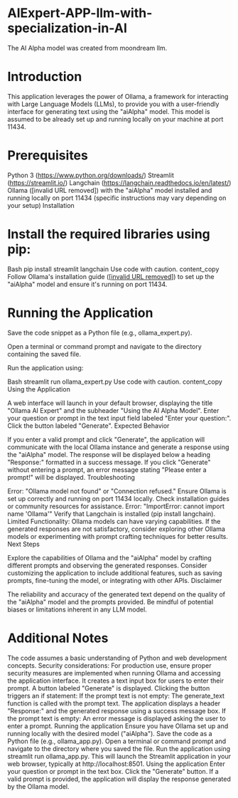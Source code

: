# AIExpert-APP-llm-with-specialization-in-AI

The AI Alpha model was created from moondream llm.


# Introduction

This application leverages the power of Ollama, a framework for interacting with Large Language Models (LLMs), to provide you with a user-friendly interface for generating text using the "aiAlpha" model. This model is assumed to be already set up and running locally on your machine at port 11434.

# Prerequisites

Python 3 (https://www.python.org/downloads/)
Streamlit (https://streamlit.io/)
Langchain (https://langchain.readthedocs.io/en/latest/)
Ollama ([invalid URL removed]) with the "aiAlpha" model installed and running locally on port 11434 (specific instructions may vary depending on your setup)
Installation

# Install the required libraries using pip:

Bash
pip install streamlit langchain
Use code with caution.
content_copy
Follow Ollama's installation guide ([[invalid URL removed](https://github.com/ollama/ollama)]) to set up the "aiAlpha" model and ensure it's running on port 11434.

# Running the Application

Save the code snippet as a Python file (e.g., ollama_expert.py).

Open a terminal or command prompt and navigate to the directory containing the saved file.

Run the application using:

Bash
streamlit run ollama_expert.py
Use code with caution.
content_copy
Using the Application

A web interface will launch in your default browser, displaying the title "Ollama AI Expert" and the subheader "Using the AI Alpha Model".
Enter your question or prompt in the text input field labeled "Enter your question:".
Click the button labeled "Generate".
Expected Behavior

If you enter a valid prompt and click "Generate", the application will communicate with the local Ollama instance and generate a response using the "aiAlpha" model.
The response will be displayed below a heading "Response:" formatted in a success message.
If you click "Generate" without entering a prompt, an error message stating "Please enter a prompt!" will be displayed.
Troubleshooting

Error: "Ollama model not found" or "Connection refused."
Ensure Ollama is set up correctly and running on port 11434 locally. Check installation guides or community resources for assistance.
Error: "ImportError: cannot import name 'Ollama'"
Verify that Langchain is installed (pip install langchain).
Limited Functionality:
Ollama models can have varying capabilities. If the generated responses are not satisfactory, consider exploring other Ollama models or experimenting with prompt crafting techniques for better results.
Next Steps

Explore the capabilities of Ollama and the "aiAlpha" model by crafting different prompts and observing the generated responses.
Consider customizing the application to include additional features, such as saving prompts, fine-tuning the model, or integrating with other APIs.
Disclaimer

The reliability and accuracy of the generated text depend on the quality of the "aiAlpha" model and the prompts provided.
Be mindful of potential biases or limitations inherent in any LLM model.

# Additional Notes

The code assumes a basic understanding of Python and web development concepts.
Security considerations: For production use, ensure proper security measures are implemented when running Ollama and accessing the application interface.
It creates a text input box for users to enter their prompt.
A button labeled "Generate" is displayed.
Clicking the button triggers an if statement:
If the prompt text is not empty:
The generate_text function is called with the prompt text.
The application displays a header "Response:" and the generated response using a success message box.
If the prompt text is empty:
An error message is displayed asking the user to enter a prompt.
Running the application
Ensure you have Ollama set up and running locally with the desired model ("aiAlpha").
Save the code as a Python file (e.g., ollama_app.py).
Open a terminal or command prompt and navigate to the directory where you saved the file.
Run the application using streamlit run ollama_app.py.
This will launch the Streamlit application in your web browser, typically at http://localhost:8501.
Using the application
Enter your question or prompt in the text box.
Click the "Generate" button.
If a valid prompt is provided, the application will display the response generated by the Ollama model.
